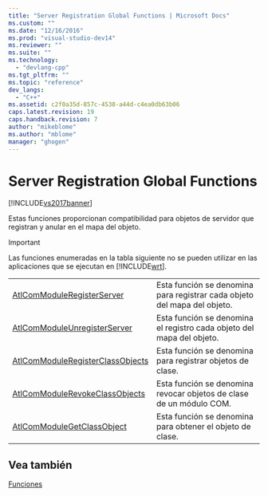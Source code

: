 ```yaml
---
title: "Server Registration Global Functions | Microsoft Docs"
ms.custom: ""
ms.date: "12/16/2016"
ms.prod: "visual-studio-dev14"
ms.reviewer: ""
ms.suite: ""
ms.technology: 
  - "devlang-cpp"
ms.tgt_pltfrm: ""
ms.topic: "reference"
dev_langs: 
  - "C++"
ms.assetid: c2f0a35d-857c-4538-a44d-c4ea0db63b06
caps.latest.revision: 19
caps.handback.revision: 7
author: "mikeblome"
ms.author: "mblome"
manager: "ghogen"
---
```

# Server Registration Global Functions
[!INCLUDE[vs2017banner](../../assembler/inline/includes/vs2017banner.md)]

Estas funciones proporcionan compatibilidad para objetos de servidor que registran y anular en el mapa del objeto.  
  
> [!IMPORTANT]
>  Las funciones enumeradas en la tabla siguiente no se pueden utilizar en las aplicaciones que se ejecutan en [!INCLUDE[wrt](../../atl/reference/includes/wrt_md.md)].  
  
|||  
|-|-|  
|[AtlComModuleRegisterServer](../Topic/AtlComModuleRegisterServer.md)|Esta función se denomina para registrar cada objeto del mapa del objeto.|  
|[AtlComModuleUnregisterServer](../Topic/AtlComModuleUnregisterServer.md)|Esta función se denomina el registro cada objeto del mapa del objeto.|  
|[AtlComModuleRegisterClassObjects](../Topic/AtlComModuleRegisterClassObjects.md)|Esta función se denomina para registrar objetos de clase.|  
|[AtlComModuleRevokeClassObjects](../Topic/AtlComModuleRevokeClassObjects.md)|Esta función se denomina revocar objetos de clase de un módulo COM.|  
|[AtlComModuleGetClassObject](../Topic/AtlComModuleGetClassObject.md)|Esta función se denomina para obtener el objeto de clase.|  
  
## Vea también  
 [Funciones](../../atl/reference/atl-functions.md)
